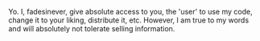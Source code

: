 Yo. 
I, fadesinever, give absolute access to you, the 'user' to use my code, change it to your liking, distribute it, etc.
However, I am true to my words and will absolutely not tolerate selling information.